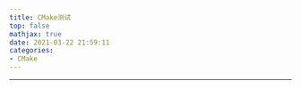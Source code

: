```yaml
---
title: CMake测试
top: false
mathjax: true
date: 2021-03-22 21:59:11
categories:
- CMake
---
```


-----